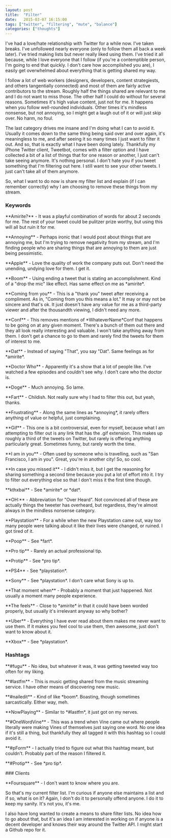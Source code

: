 ```yaml
---
layout: post
title:  "Filter"
date:   2015-03-07 16:15:00
tags: ["twitter", "filtering", "mute", "balance"]
categories: ["thoughts"]
---
```


<p class="center f4 f3-ns mw6 mw7-ns ph3 ph5-ns measure lh-copy">
I've had a love/hate relationship with Twitter for a while now. I've taken breaks. I've unfollowed nearly everyone (only to follow them all back a week later). I've tried making lists but never really liked using them. I've tried it all because, while I love everyone that I follow (if you're a contemptible person, I'm going to end that quickly. I don't care how accomplished you are), I easily get overwhelmed about everything that is getting shared my way.
</p>
<p class="center f4 f3-ns mw6 mw7-ns ph3 ph5-ns measure lh-copy">
I follow a lot of web workers (designers, developers, content strategiests, and others tangentially connected) and most of them are fairly active contributors to the stream. Roughly half the things shared are relevant to me and I do not want to miss those. The other half I could do without for several reasons. Sometimes it's high value content, just not for me. It happens when you follow well-rounded individuals. Other times it's mindless nonsense, but not annoying, so I might get a laugh out of it or will just skip over. No harm, no foul.
</p>
<p class="center f4 f3-ns mw6 mw7-ns ph3 ph5-ns measure lh-copy">
The last category drives me insane and I'm doing what I can to avoid it. Usually it comes down to the same thing being said over and over again, it's meaningless to me, and after seeing it so many times I just want to filter it out. And so, that is exactly what I have been doing lately. Thankfully my iPhone Twitter client, Tweetbot, comes with a filter option and I have collected a bit of a list of things that for one reason or another, I just can't take seeing anymore. It's nothing personal. I don't hate you if you tweet something that I'm filtering out here. I still want to see your other tweets. I just can't take all of them anymore.
</p>
<p class="center f4 f3-ns mw6 mw7-ns ph3 ph5-ns measure lh-copy">
So, what I want to do now is share my filter list and explain (if I can remember correctly) why I am choosing to remove these things from my stream.
</p>
<p class="center f4 f3-ns mw6 mw7-ns ph3 ph5-ns measure lh-copy">

### Keywords
</p>
<p class="center f4 f3-ns mw6 mw7-ns ph3 ph5-ns measure lh-copy">
**Amirite?** - It was a playful combination of words for about 2 seconds for me. The rest of your tweet could be pulitzer prize worthy, but using this will all but ruin it for me.
</p>
<p class="center f4 f3-ns mw6 mw7-ns ph3 ph5-ns measure lh-copy">
**Annoying** - Perhaps ironic that I would post about things that are annoying me, but I'm trying to remove negativity from my stream, and I'm finding people who are sharing things that are annoying to them are just being pessimistic.
</p>
<p class="center f4 f3-ns mw6 mw7-ns ph3 ph5-ns measure lh-copy">
**Apple** - Love the quality of work the company puts out. Don't need the unending, undying love for them. I get it.
</p>
<p class="center f4 f3-ns mw6 mw7-ns ph3 ph5-ns measure lh-copy">
**Boom** - Using ending a tweet that is stating an accomplishment. Kind of a "drop the mic" like effect. Has same effect on me as *amirite*.
</p>
<p class="center f4 f3-ns mw6 mw7-ns ph3 ph5-ns measure lh-copy">
**Coming from you** - This is a "thank you" tweet after receiving a compliment. As in, "Coming from you this means a lot." It may or may not be sincere and that's ok. It just doesn't have any value for me as a third-party viewer and after the thousandth viewing, I didn't need any more.
</p>
<p class="center f4 f3-ns mw6 mw7-ns ph3 ph5-ns measure lh-copy">
**Conf** - This removes mentions of *WhateverName*Conf that happens to be going on at any given moment. There's a bunch of them out there and they all look really interesting and valuable. I won't take anything away from them. I don't get a chance to go to them and rarely find the tweets for them of interest to me.
</p>
<p class="center f4 f3-ns mw6 mw7-ns ph3 ph5-ns measure lh-copy">
**Dat** - Instead of saying "That", you say "Dat". Same feelings as for *amirite*.
</p>
<p class="center f4 f3-ns mw6 mw7-ns ph3 ph5-ns measure lh-copy">
**Doctor Who** - Apparently it's a show that a lot of people like. I've watched a few episodes and couldn't see why. I don't care who the doctor is.
</p>
<p class="center f4 f3-ns mw6 mw7-ns ph3 ph5-ns measure lh-copy">
**Doge** - Much annoying. So lame.
</p>
<p class="center f4 f3-ns mw6 mw7-ns ph3 ph5-ns measure lh-copy">
**Fart** - Childish. Not really sure why I had to filter this out, but yeah, thanks.
</p>
<p class="center f4 f3-ns mw6 mw7-ns ph3 ph5-ns measure lh-copy">
**Frustrating** - Along the same lines as *annoying*, it rarely offers anything of value or helpful, just complaining.
</p>
<p class="center f4 f3-ns mw6 mw7-ns ph3 ph5-ns measure lh-copy">
**Gif** - This one is a bit controversial, even for myself, because what I am attempting to filter out is any link that has the .gif extension. This makes up roughly a third of the tweets on Twitter, but rarely is offering anything particularly great. Sometimes funny, but rarely worth the time.
</p>
<p class="center f4 f3-ns mw6 mw7-ns ph3 ph5-ns measure lh-copy">
**I am in you** - Often used by someone who is travelling, such as "San Francisco, I am in you". Great, you're in another city! So, so cool.
</p>
<p class="center f4 f3-ns mw6 mw7-ns ph3 ph5-ns measure lh-copy">
**In case you missed it** - I didn't miss it, but I get the reasoning for sharing something a second time because you put a lot of effort into it. I try to filter out everything else so that I don't miss it the first time though.
</p>
<p class="center f4 f3-ns mw6 mw7-ns ph3 ph5-ns measure lh-copy">
**kthxbai** - See *amirite* or *dat*.
</p>
<p class="center f4 f3-ns mw6 mw7-ns ph3 ph5-ns measure lh-copy">
**OH:** - Abbreviation for "Over Heard". Not convinced all of these are actually things the tweeter has overheard, but regardless, they're almost always in the mindless nonsense category.
</p>
<p class="center f4 f3-ns mw6 mw7-ns ph3 ph5-ns measure lh-copy">
**Playstation** - For a while when the new Playstation came out, way too many people were talking about it like their lives were changed, or ruined. I got tired of it.
</p>
<p class="center f4 f3-ns mw6 mw7-ns ph3 ph5-ns measure lh-copy">
**Poop** - See *fart*.
</p>
<p class="center f4 f3-ns mw6 mw7-ns ph3 ph5-ns measure lh-copy">
**Pro tip** - Rarely an actual professional tip.
</p>
<p class="center f4 f3-ns mw6 mw7-ns ph3 ph5-ns measure lh-copy">
**Protip** - See *pro tip*.
</p>
<p class="center f4 f3-ns mw6 mw7-ns ph3 ph5-ns measure lh-copy">
**PS4** - See *playstation*.
</p>
<p class="center f4 f3-ns mw6 mw7-ns ph3 ph5-ns measure lh-copy">
**Sony** - See *playstation*. I don't care what Sony is up to.
</p>
<p class="center f4 f3-ns mw6 mw7-ns ph3 ph5-ns measure lh-copy">
**That moment when** - Probably a moment that just happened. Not usually a moment many people experience.
</p>
<p class="center f4 f3-ns mw6 mw7-ns ph3 ph5-ns measure lh-copy">
**The feels** - Close to *amirite* in that it could have been worded properly, but usually it's irrelevant anyway so why bother?
</p>
<p class="center f4 f3-ns mw6 mw7-ns ph3 ph5-ns measure lh-copy">
**Uber** - Everything I have ever read about them makes me never want to use them. If it makes you feel cool to use them, then awesome, just don't want to know about it.
</p>
<p class="center f4 f3-ns mw6 mw7-ns ph3 ph5-ns measure lh-copy">
**Xbox** - See *playstation*.
</p>
<p class="center f4 f3-ns mw6 mw7-ns ph3 ph5-ns measure lh-copy">

### Hashtags
</p>
<p class="center f4 f3-ns mw6 mw7-ns ph3 ph5-ns measure lh-copy">
**#fugu** - No idea, but whatever it was, it was getting tweeted way too often for my liking.
</p>
<p class="center f4 f3-ns mw6 mw7-ns ph3 ph5-ns measure lh-copy">
**#lastfm** - This is music getting shared from the music streaming service. I have other means of discovering new music.
</p>
<p class="center f4 f3-ns mw6 mw7-ns ph3 ph5-ns measure lh-copy">
**#nailedit** - Kind of like *boom*. Boasting, though sometimes sarcastically. Either way, meh.
</p>
<p class="center f4 f3-ns mw6 mw7-ns ph3 ph5-ns measure lh-copy">
**NowPlaying** - Similar to *#lastfm*, it just got on my nerves.
</p>
<p class="center f4 f3-ns mw6 mw7-ns ph3 ph5-ns measure lh-copy">
**#OneWordVine** - This was a trend when Vine came out where people literally were making Vines of themselves just saying one word. No one idea if it's still a thing, but thankfully they all tagged it with this hashtag so I could avoid it.
</p>
<p class="center f4 f3-ns mw6 mw7-ns ph3 ph5-ns measure lh-copy">
**#pForm** - I actually tried to figure out what this hashtag meant, but couldn't. Probably part of the reason I filtered it.
</p>
<p class="center f4 f3-ns mw6 mw7-ns ph3 ph5-ns measure lh-copy">
**#Protip** - See *pro tip*.
</p>
<p class="center f4 f3-ns mw6 mw7-ns ph3 ph5-ns measure lh-copy">
### Clients
</p>
<p class="center f4 f3-ns mw6 mw7-ns ph3 ph5-ns measure lh-copy">
**Foursquare** - I don't want to know where you are.
</p>
<p class="center f4 f3-ns mw6 mw7-ns ph3 ph5-ns measure lh-copy">

So that's my current filter list. I'm curious if anyone else maintains a list and if so, what is on it? Again, I don't do it to personally offend anyone. I do it to keep my sanity. It's not you, it's me.
</p>
<p class="center f4 f3-ns mw6 mw7-ns ph3 ph5-ns measure lh-copy">
I also have long wanted to create a means to share filter lists. No idea how to go about that, but it's an idea I am interested in working on if anyone is a decent developer and knows their way around the Twitter API. I might start a Github repo for it.
</p>